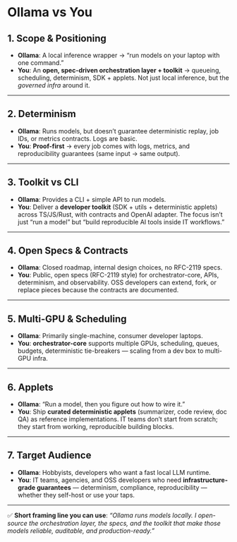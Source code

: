 # Ollama vs You

## 1. **Scope & Positioning**

* **Ollama**: A local inference wrapper → “run models on your laptop with one command.”
* **You**: An **open, spec-driven orchestration layer + toolkit** → queueing, scheduling, determinism, SDK + applets. Not just local inference, but the *governed infra* around it.

---

## 2. **Determinism**

* **Ollama**: Runs models, but doesn’t guarantee deterministic replay, job IDs, or metrics contracts. Logs are basic.
* **You**: **Proof-first** → every job comes with logs, metrics, and reproducibility guarantees (same input → same output).

---

## 3. **Toolkit vs CLI**

* **Ollama**: Provides a CLI + simple API to run models.
* **You**: Deliver a **developer toolkit** (SDK + utils + deterministic applets) across TS/JS/Rust, with contracts and OpenAI adapter. The focus isn’t just “run a model” but “build reproducible AI tools inside IT workflows.”

---

## 4. **Open Specs & Contracts**

* **Ollama**: Closed roadmap, internal design choices, no RFC-2119 specs.
* **You**: Public, open specs (RFC-2119 style) for orchestrator-core, APIs, determinism, and observability. OSS developers can extend, fork, or replace pieces because the contracts are documented.

---

## 5. **Multi-GPU & Scheduling**

* **Ollama**: Primarily single-machine, consumer developer laptops.
* **You**: **orchestrator-core** supports multiple GPUs, scheduling, queues, budgets, deterministic tie-breakers — scaling from a dev box to multi-GPU infra.

---

## 6. **Applets**

* **Ollama**: “Run a model, then you figure out how to wire it.”
* **You**: Ship **curated deterministic applets** (summarizer, code review, doc QA) as reference implementations. IT teams don’t start from scratch; they start from working, reproducible building blocks.

---

## 7. **Target Audience**

* **Ollama**: Hobbyists, developers who want a fast local LLM runtime.
* **You**: IT teams, agencies, and OSS developers who need **infrastructure-grade guarantees** — determinism, compliance, reproducibility — whether they self-host or use your taps.

---

✅ **Short framing line you can use**:
*“Ollama runs models locally. I open-source the orchestration layer, the specs, and the toolkit that make those models reliable, auditable, and production-ready.”*
